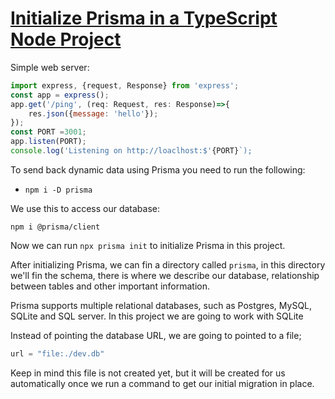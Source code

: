 # [Initialize Prisma in a TypeScript Node Project](https://egghead.io/lessons/prisma-initialize-prisma-in-a-typescript-node-project)

<TimeStamp start="0:04" end="0:12">

Simple web server:

```jsx
import express, {request, Response} from 'express';
const app = express();
app.get('/ping', (req: Request, res: Response)=>{
    res.json({message: 'hello'});
});
const PORT =3001;
app.listen(PORT);
console.log('Listening on http://loaclhost:$'{PORT}`);
```

</TimeStamp>

<TimeStamp start="0:14" end="0:25">

To send back dynamic data using Prisma you need to run the following:

 - `npm i -D prisma`

</TimeStamp>

<TimeStamp start="0:33" end="0:39">

We use this to access our database:

`npm i @prisma/client`

</TimeStamp>

<TimeStamp start="0:44" end="0:50">

Now we can run `npx prisma init` to initialize Prisma in this project. 

</TimeStamp>

<TimeStamp start="0:54" end="1:05">

After initializing Prisma, we can fin a directory called `prisma`, in this directory we'll fin the schema, there is where we describe our database, relationship between tables and other important information.

</TimeStamp>

<TimeStamp start="1:10" end="1:22">

Prisma supports multiple relational databases, such as Postgres,  MySQL, SQLite and SQL server. In this project we are going to work with SQLite

</TimeStamp>

<TimeStamp start="1:28" end="1:35">

Instead of pointing the database URL, we are going to pointed to a file;

```jsx
url = "file:./dev.db"
```

</TimeStamp>

<TimeStamp start="1:36" end="1:35">

Keep in mind this file is not created yet, but it will be created for us automatically once we run a command to get our initial migration in place. 

</TimeStamp>